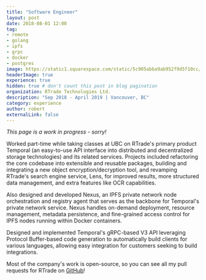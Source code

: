 ```yaml
---
title: "Software Engineer"
layout: post
date: 2018-08-01 12:00
tag:
- remote
- golang
- ipfs
- grpc
- docker
- postgres
image: https://static1.squarespace.com/static/5c905abba9ab952f9d5f10cc/t/5c999caf86222e0001c7b6c4/1554999397417
headerImage: true
experience: true
hidden: true # don't count this post in blog pagination
organization: RTrade Technologies Ltd.
description: "Sep 2018 - April 2019 | Vancouver, BC"
category: experience
author: robert
externalLink: false
---
```


<i>This page is a work in progress - sorry!</i>

Worked part-time while taking classes at UBC on RTrade's primary product Temporal (an easy-to-use API interface into distributed and decentralized storage technologies) and its related services. Projects included refactoring the core codebase into extensible and reusable packages, building and integrating a new object encryption/decryption tool, and revamping RTrade's search engine service, Lens, for improved results, more structured data management, and extra features like OCR capabilities.

Also designed and developed Nexus, an IPFS private network node orchestration and registry agent that serves as the backbone for Temporal's private network service. Nexus handles on-demand deployment, resource management, metadata persistence, and fine-grained access control for IPFS nodes running within Docker containers.

Designed and implemented Temporal's gRPC-based V3 API leveraging Protocol Buffer-based code generation to automatically build clients for various languages, allowing easy integration for customers seeking to build integrations.

Most of the company's work is open-source, so you can see all my pull requests
for RTrade on [GitHub](https://github.com/search?o=asc&q=author%3Abobheadxi+is%3Amerged+org%3ARTradeLtd&s=created&type=Issues)!

